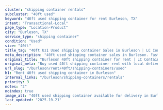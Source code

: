 ```yaml
---
cluster: "shipping container rentals"
subcluster: "40ft used"
keyword: "40ft used shipping container for rent Burleson, TX"
intent: "Transactional-Local"
page_type: "Location-Product"
city: "Burleson, TX"
service_type: "shipping container"
condition: "Used"
size: "40ft"
title_tag: "40ft Uz1 Used shipping container Sales in Burleson | LC Container"
meta_description: "40ft used shipping container sales in Burleson. Fast delivery, competitive pricing. Serving shipping containers area. Quote ID: 797. Call (214) 524-4168 for your free quote today."
original_title: "Burleson 40ft shipping container for rent | LC Container"
original_meta: "Buy used 40ft shipping container rent with local delivery in Burleson, TX. LC Container — local Since 2003. Request a fast quote today."
url_slug: "/burleson/rent/40ft/shipping-containers/used"
h1: "Rent 40ft used shipping container in Burleson"
internal_links: "/burleson/shipping-containers/rentals"
priority: 3
notes: "2"
noindex: true
image_alt: "40ft used shipping container available for delivery in Burleson"
last_updated: "2025-10-21"
---
```


<!-- TODO: Add unique city/inventory copy, images, and internal links here. -->
